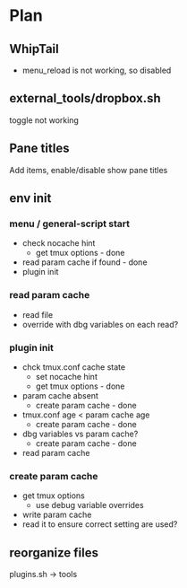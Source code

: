 # Plan

## WhipTail

- menu_reload is not working, so disabled

## external_tools/dropbox.sh

toggle not working

## Pane titles

Add items, enable/disable show pane titles

## env init

### menu / general-script start 
- check nocache hint
  - get tmux options - done
- read param cache if found - done
- plugin init

### read param cache
- read file
- override with dbg variables on each read?

### plugin init
  - chck tmux.conf cache state 
    - set nocache hint
    - get tmux options - done
  - param cache absent
      - create param cache - done
  - tmux.conf  age < param cache age
    - create param cache - done
  - dbg variables vs param cache?
    - create param cache - done
  - read param cache

### create param cache
- get tmux options
  - use debug variable overrides
- write param cache
- read it to ensure correct setting are used?

## reorganize files
plugins.sh -> tools